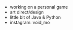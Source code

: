 - working on a personal game
- art direct/design
- little bit of Java & Python
- instagram: void_mo

<!---
void-mo/void-mo is a ✨ special ✨ repository because its `README.md` (this file) appears on your GitHub profile.
You can click the Preview link to take a look at your changes.
--->
